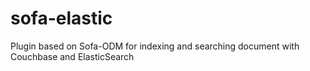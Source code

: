 sofa-elastic
============

Plugin based on Sofa-ODM for indexing and searching document with Couchbase and ElasticSearch
